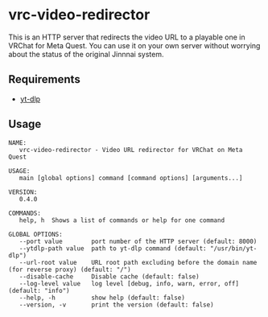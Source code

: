 # vrc-video-redirector

This is an HTTP server that redirects the video URL to a playable one in VRChat for Meta Quest.
You can use it on your own server without worrying about the status of the original Jinnnai system.

## Requirements

- [yt-dlp](https://github.com/yt-dlp/yt-dlp)

## Usage

```
NAME:
   vrc-video-redirector - Video URL redirector for VRChat on Meta Quest

USAGE:
   main [global options] command [command options] [arguments...]

VERSION:
   0.4.0

COMMANDS:
   help, h  Shows a list of commands or help for one command

GLOBAL OPTIONS:
   --port value        port number of the HTTP server (default: 8000)
   --ytdlp-path value  path to yt-dlp command (default: "/usr/bin/yt-dlp")
   --url-root value    URL root path excluding before the domain name (for reverse proxy) (default: "/")
   --disable-cache     Disable cache (default: false)
   --log-level value   log level [debug, info, warn, error, off] (default: "info")
   --help, -h          show help (default: false)
   --version, -v       print the version (default: false)
```
